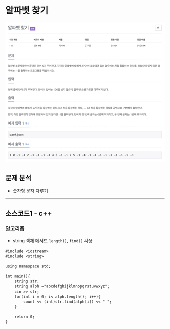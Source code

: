 # 알파벳 찾기

![백준_10809.png](./img/백준_10809.png)

## 문제 분석
* 숫자형 문자 다루기

---

## 소스코드1 - c++

### 알고리즘
* string 객체 메서드 `length()`, `find()` 사용

~~~
#include <iostream>
#include <string>

using namespace std;

int main(){
    string str;
    string alph ="abcdefghijklmnopqrstuvwxyz";
    cin >> str;
    for(int i = 0; i< alph.length(); i++){
        count << (int)str.find(alph[i]) << " ";
    }

    return 0;
}


~~~